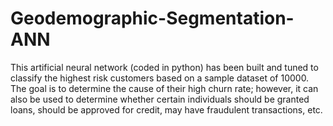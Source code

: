 # Geodemographic-Segmentation-ANN
This artificial neural network (coded in python) has been built and tuned to classify the highest risk customers based on a sample dataset of 10000.
The goal is to determine the cause of their high churn rate; however, it can also be used to determine whether certain individuals should be granted loans, should be approved for credit, may have fraudulent transactions, etc.
